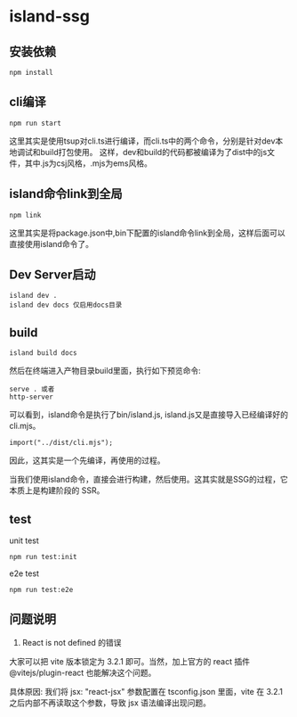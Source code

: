 # island-ssg

## 安装依赖
```
npm install
```

## cli编译
```
npm run start
```
这里其实是使用tsup对cli.ts进行编译，而cli.ts中的两个命令，分别是针对dev本地调试和build打包使用。
这样，dev和build的代码都被编译为了dist中的js文件，其中.js为csj风格，.mjs为ems风格。

## island命令link到全局
```
npm link
```
这里其实是将package.json中,bin下配置的island命令link到全局，这样后面可以直接使用island命令了。

## Dev Server启动
```
island dev .
island dev docs 仅启用docs目录
```

## build
```
island build docs
```
然后在终端进入产物目录build里面，执行如下预览命令:
```
serve . 或者
http-server
```
可以看到，island命令是执行了bin/island.js, island.js又是直接导入已经编译好的cli.mjs。
```
import("../dist/cli.mjs");
```
因此，这其实是一个先编译，再使用的过程。

当我们使用island命令，直接会进行构建，然后使用。这其实就是SSG的过程，它本质上是构建阶段的 SSR。


## test
unit test
```
npm run test:init
```

e2e test
```
npm run test:e2e
```

## 问题说明
1. React is not defined 的错误

大家可以把 vite 版本锁定为 3.2.1 即可。当然，加上官方的 react 插件 @vitejs/plugin-react 也能解决这个问题。

具体原因: 我们将 jsx: "react-jsx" 参数配置在 tsconfig.json 里面，vite 在 3.2.1 之后内部不再读取这个参数，导致 jsx 语法编译出现问题。